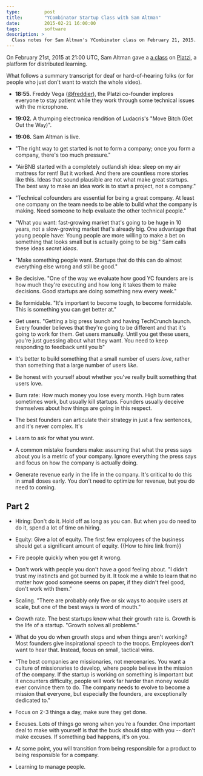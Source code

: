 ```yaml
---
type:         post
title:        "YCombinator Startup Class with Sam Altman"
date:         2015-02-21 16:00:00
tags:         software
description: >
  Class notes for Sam Altman's YCombinator class on February 21, 2015.
---
```


On February 21st, 2015 at 21:00 UTC, Sam Altman gave a  [a class](https://courses.platzi.com/classes/startup-class/live/) on [Platzi](https://courses.platzi.com/), a platform for distributed learning.

What follows a summary transcript for deaf or hard-of-hearing folks (or for people who just don't want to watch the whole video).

* **18:55.** Freddy Vega ([@freddier](https://twitter.com/freddier)), the Platzi co-founder implores everyone to stay patient while they work through some technical issues with the microphone.

* **19:02.** A thumping electronica rendition of Ludacris's "Move Bitch (Get Out the Way)".

* **19:06.** Sam Altman is live.

* "The right way to get started is not to form a company; once you form a company, there's too much pressure."

* "AirBNB started with a completely outlandish idea: sleep on my air mattress for rent! But it worked. And there are countless more stories like this. Ideas that sound plausible are not what make great startups. The best way to make an idea work is to start a project, not a company."

* "Technical cofounders are essential for being a great company. At least one company on the team needs to be able to build what the company is making. Need someone to help evaluate the other technical people."

* "What you want: fast-growing market that's going to be huge in 10 years, not a slow-growing market that's already big. One advantage that young people have: Young people are more willing to make a bet on something that looks small but is actually going to be big." Sam calls these ideas _secret ideas_.

* "Make something people want. Startups that do this can do almost everything else wrong and still be good."


* Be decisive. "One of the way we evaluate how good YC founders are is how much they're executing and how long it takes them to make decisions. Good startups are doing something new every week."

* Be formidable. "It's important to become tough, to become formidable. This is something you can get better at."

* Get users. "Getting a big press launch and having TechCrunch launch. Every founder believes that they're going to be different and that it's going to work for them. Get users manually. Until you get these users, you're just guessing about what they want. You need to keep responding to feedback until you b"

* It's better to build something that a small number of users _love_, rather than something that a large number of users _like_.

* Be honest with yourself about whether you've really built something that users love.

* Burn rate: How much money you lose every month. High burn rates sometimes work, but usually kill startups. Founders usually deceive themselves about how things are going in this respect.

* The best founders can articulate their strategy in just a few sentences, and it's never complex. It's

* Learn to ask for what you want.

* A common mistake founders make: assuming that what the press says about you is a metric of your company. Ignore everything the press says and focus on how the company is actually doing.

* Generate revenue early in the life in the company. It's critical to do this in small doses early. You don't need to optimize for revenue, but you do need to coming.

## Part 2

* Hiring: Don't do it. Hold off as long as you can. But when you do need to do it, spend a lot of time on hiring.

* Equity: Give a lot of equity. The first few employees of the business should get a significant amount of equity. {{How to hire link from}}

* Fire people quickly when you get it wrong.

* Don't work with people you don't have a good feeling about. "I didn't trust my instincts and got burned by it. It took me a while to learn that no matter how good someone seems on paper, if they didn't feel good, don't work with them."

* Scaling. "There are probably only five or six ways to acquire users at scale, but one of the best ways is word of mouth."

* Growth rate. The best startups know what their growth rate is. Growth is the life of a startup. "Growth solves all problems."

* What do you do when growth stops and when things aren't working? Most founders give inspirational speech to the troops. Employees don't want to hear that. Instead, focus on small, tactical wins.

* "The best companies are missionaries, not mercenaries. You want a culture of missionaries to develop, where people believe in the mission of the company. If the startup is working on something is important but it encounters difficulty, people will work far harder than money would ever convince them to do. The company needs to evolve to become a mission that everyone, but especially the founders, are exceptionally dedicated to."

* Focus on 2-3 things a day, make sure they get done.

* Excuses. Lots of things go wrong when you're a founder. One important deal to make with yourself is that the buck should stop with you -- don't make excuses. If something bad happens, it's on you.

* At some point, you will transition from being responsible for a product to being responsible for a company.

* Learning to manage people.
